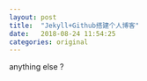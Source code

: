 ```yaml
---
layout: post
title:  "Jekyll+Github搭建个人博客"
date:   2018-08-24 11:54:25
categories: original
---
```

anything else ?
